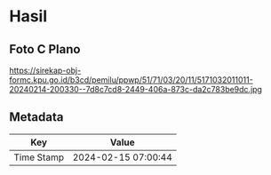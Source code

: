 # Hasil

## Foto C Plano

https://sirekap-obj-formc.kpu.go.id/b3cd/pemilu/ppwp/51/71/03/20/11/5171032011011-20240214-200330--7d8c7cd8-2449-406a-873c-da2c783be9dc.jpg


## Metadata

| Key        | Value               |
| ---------- | ------------------- |
| Time Stamp | 2024-02-15 07:00:44 |



